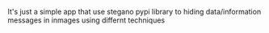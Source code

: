 It's just a simple app that use stegano pypi library to hiding data/information messages in inmages using differnt techniques

